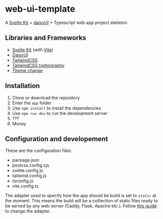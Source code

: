 # web-ui-template
A [Svelte Kit](https://kit.svelte.dev/) + [daisyUI](https://daisyui.com/) + Typescript web app project skeleton

## Libraries and Frameworks

- [Svelte Kit](https://kit.svelte.dev/) (with [Vite](https://vitejs.dev/))
- [DaisyUI](https://daisyui.com)
- [TailwindCSS](https://tailwindcss.com/)
- [TailwindCSS typhography](https://tailwindcss.com/docs/typography-plugin)
- [Theme change](https://github.com/saadeghi/theme-change)

## Installation

1. Clone or download the repository
2. Enter the `app` folder
3. Use `npm install` to install the dependencies
4. Use `npm run dev` to run the development server
5. ???
6. Money

## Configuration and developement

These are the configuration files:

- package.json
- postcss.config.cjs
- svelte.config.js
- tailwind.config.js
- tsconfig.js
- vite.config.ts

The adapter used to specify how the app should be build is set to `static` at the moment. This means the build will be a colllection of static files ready to be served by any web server (Caddy, Flask, Apache etc.).
Follow [this guide](https://kit.svelte.dev/docs/adapters) to change the adapter.